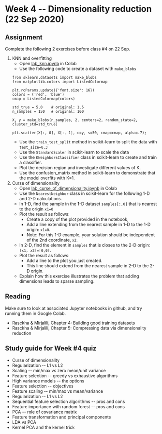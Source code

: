 
# Week 4 -- Dimensionality reduction (22 Sep 2020)

## Assignment

Complete the following 2 exercises before class #4 on 22 Sep.

1. KNN and overfitting
    * Open [lab_knn.ipynb](https://github.com/umbcdata602/fall2020/blob/master/lab_knn.ipynb) in Colab
    * Use the following code to create a dataset with `make_blobs`
    ```
    from sklearn.datasets import make_blobs
    from matplotlib.colors import ListedColormap

    plt.rcParams.update({'font.size': 16})
    colors = ('red', 'blue')
    cmap = ListedColormap(colors)

    std_true = 5.0    # original: 1.5
    n_samples = 150   # original: 100

    X, y = make_blobs(n_samples, 2, centers=2, random_state=2, cluster_std=std_true)

    plt.scatter(X[:, 0], X[:, 1], c=y, s=50, cmap=cmap, alpha=.7);
    ```
    * Use the `train_test_split` method in scikit-learn to split the data with `test_size=0.3`
    * Use the `StandardScaler` in scikit-learn to scale the data
    * Use the `KNeighborsClassifier` class in scikit-learn to create and train a classifier. 
    * Plot the decision region and investigate different values of K.
    * Use the confusion_matrix method in scikit-learn to demonstrate that the model overfits with K=1.
2. Curse of dimensionality
    * Open [lab_curse_of_dimensionality.ipynb](https://github.com/umbcdata602/fall2020/blob/master/lab_curse_of_dimensionality.ipynb) in Colab
    * Use the `NearestNeighbor` class in scikit-learn for the following 1-D and 2-D calculations.
    * In 1-D, find the sample in the 1-D dataset `samples[:,0]` that is nearest to the origin `x1=0`
    * Plot the result as follows:
        * Create a copy of the plot provided in the notebook, 
        * Add a line extending from the nearest sample in 1-D to the 1-D origin: `x1=0`.
        * Note: For this 1-D example, your solution should be independent of the 2nd coordinate, `x2`.
    * In 2-D, find the element in `samples` that is closes to the 2-D origin: `[x1, x2]=[0,0]`.
    * Plot the result as follows:
        * Add a line to the plot you just created.
        * This line should extend from the nearest sample in 2-D to the 2-D origin.
    * Explain how this exercise illustrates the problem that adding dimensions leads to sparse sampling.

## Reading

Make sure to look at associated Jupyter notebooks in github, and try running them in Google Colab.

* Rasckha & Mirjalili, Chapter 4: Building good training datasets
* Rasckha & Mirjalili, Chapter 5: Compressing data via dimensionality reduction

## Study guide for Week #4 quiz

* Curse of dimensionality
* Regularization -- L1 vs L2
* Scaling -- min/max vs zero mean/unit variance
* Feature selection -- greedy vs exhaustive algorithms
* High variance models -- the options
* Feature selection -- objectives
* Feature scaling -- min/max vs mean/variance
* Regularization -- L1 vs L2
* Sequential feature selection algorithms -- pros and cons
* Feature importance with random forest -- pros and cons
* PCA -- role of covariance matrix
* Feature transformation and principal components
* LDA vs PCA
* Kernel PCA and the kernel trick
